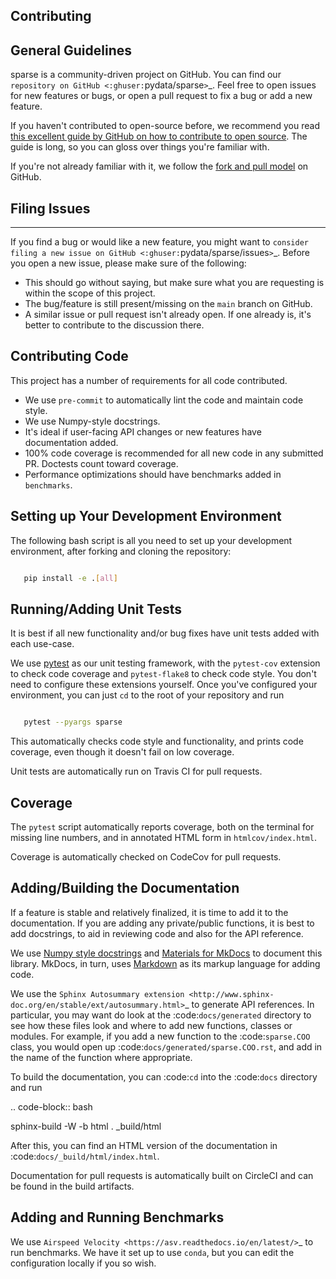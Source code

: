 ## Contributing

## General Guidelines

sparse is a community-driven project on GitHub. You can find our
`repository on GitHub <:ghuser:`pydata/sparse`>`_. Feel
free to open issues for new features or bugs, or open a pull request
to fix a bug or add a new feature.

If you haven't contributed to open-source before, we recommend you read
[this excellent guide by GitHub on how to contribute to open source](https://opensource.guide/how-to-contribute). The guide is long,
so you can gloss over things you're familiar with.

If you're not already familiar with it, we follow the [fork and pull model](https://help.github.com/articles/about-collaborative-development-models)
on GitHub.

## Filing Issues
-------------

If you find a bug or would like a new feature, you might want to `consider
filing a new issue on GitHub <:ghuser:`pydata/sparse/issues`>`_. Before
you open a new issue, please make sure of the following:

* This should go without saying, but make sure what you are requesting is within
  the scope of this project.
* The bug/feature is still present/missing on the `main` branch on GitHub.
* A similar issue or pull request isn't already open. If one already is, it's better
  to contribute to the discussion there.

## Contributing Code

This project has a number of requirements for all code contributed.

* We use `pre-commit` to automatically lint the code and maintain code style.
* We use Numpy-style docstrings.
* It's ideal if user-facing API changes or new features have documentation added.
* 100% code coverage is recommended for all new code in any submitted PR. Doctests
  count toward coverage.
* Performance optimizations should have benchmarks added in `benchmarks`.

## Setting up Your Development Environment

The following bash script is all you need to set up your development environment,
after forking and cloning the repository:

```bash

   pip install -e .[all]
```

## Running/Adding Unit Tests

It is best if all new functionality and/or bug fixes have unit tests added
with each use-case.

We use [pytest](https://docs.pytest.org/en/latest) as our unit testing framework,
with the `pytest-cov` extension to check code coverage and `pytest-flake8` to
check code style. You don't need to configure these extensions yourself. Once you've
configured your environment, you can just `cd` to the root of your repository and run

```bash

   pytest --pyargs sparse
```

This automatically checks code style and functionality, and prints code coverage,
even though it doesn't fail on low coverage.

Unit tests are automatically run on Travis CI for pull requests.

## Coverage

The `pytest` script automatically reports coverage, both on the terminal for
missing line numbers, and in annotated HTML form in `htmlcov/index.html`.

Coverage is automatically checked on CodeCov for pull requests.

## Adding/Building the Documentation

If a feature is stable and relatively finalized, it is time to add it to the
documentation. If you are adding any private/public functions, it is best to
add docstrings, to aid in reviewing code and also for the API reference.

We use [Numpy style docstrings](https://numpydoc.readthedocs.io/en/latest/format.html)
and [Materials for MkDocs](https://squidfunk.github.io/mkdocs-material) to document this library.
MkDocs, in turn, uses [Markdown](https://www.markdownguide.org)
as its markup language for adding code.

We use the `Sphinx Autosummary extension <http://www.sphinx-doc.org/en/stable/ext/autosummary.html>`_
to generate API references. In particular, you may want do look at the :code:`docs/generated`
directory to see how these files look and where to add new functions, classes or modules.
For example, if you add a new function to the :code:`sparse.COO` class, you would open up
:code:`docs/generated/sparse.COO.rst`, and add in the name of the function where appropriate.

To build the documentation, you can :code:`cd` into the :code:`docs` directory
and run

.. code-block:: bash

   sphinx-build -W -b html . _build/html

After this, you can find an HTML version of the documentation in :code:`docs/_build/html/index.html`.

Documentation for pull requests is automatically built on CircleCI and can be found in the build
artifacts.

Adding and Running Benchmarks
-----------------------------

We use `Airspeed Velocity <https://asv.readthedocs.io/en/latest/>`_ to run benchmarks. We have it set
up to use ``conda``, but you can edit the configuration locally if you so wish.
